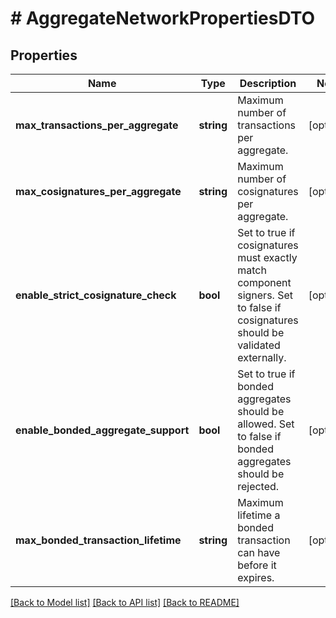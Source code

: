 # # AggregateNetworkPropertiesDTO

## Properties

Name | Type | Description | Notes
------------ | ------------- | ------------- | -------------
**max_transactions_per_aggregate** | **string** | Maximum number of transactions per aggregate. | [optional]
**max_cosignatures_per_aggregate** | **string** | Maximum number of cosignatures per aggregate. | [optional]
**enable_strict_cosignature_check** | **bool** | Set to true if cosignatures must exactly match component signers. Set to false if cosignatures should be validated externally. | [optional]
**enable_bonded_aggregate_support** | **bool** | Set to true if bonded aggregates should be allowed. Set to false if bonded aggregates should be rejected. | [optional]
**max_bonded_transaction_lifetime** | **string** | Maximum lifetime a bonded transaction can have before it expires. | [optional]

[[Back to Model list]](../../README.md#models) [[Back to API list]](../../README.md#endpoints) [[Back to README]](../../README.md)
